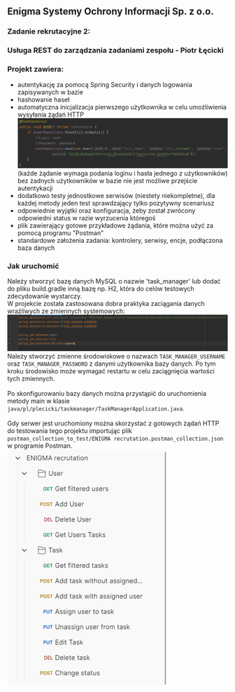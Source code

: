 ## Enigma Systemy Ochrony Informacji Sp. z o.o.
### Zadanie rekrutacyjne 2:
### Usługa REST do zarządzania zadaniami zespołu - Piotr Łęcicki
### Projekt zawiera:
- autentykację za pomocą Spring Security i danych logowania zapisywanych w bazie
- hashowanie haseł
- automatyczna inicjalizacja pierwszego użytkownika w celu umożliwienia wysyłania żądań HTTP
![img.png](images/img.png)
  (każde żądanie wymaga podania loginu i hasła jednego z użytkowników)<br>
bez żadnych użytkowników w bazie nie jest możliwe przejście autentykacji
- dodatkowo testy jednostkowe serwisów (niestety niekompletne), dla każdej metody jeden test sprawdzający tylko pozytywny scenariusz
- odpowiednie wyjątki oraz konfiguracja, żeby został zwrócony odpowiedni status w razie wyrzucenia któregoś
- plik zawierający gotowe przykładowe żądania, które można użyć za pomocą programu "Postman"
- standardowe założenia zadania: kontrolery, serwisy, encje, podłączona baza danych
### Jak uruchomić
Należy stworzyć bazę danych MySQL o nazwie 'task_manager' lub dodać do pliku build.gradle inną bazę np. H2, która do celów testowych zdecydowanie wystarczy. <br>
W projekcie została zastosowana dobra praktyka zaciągania danych wrażliwych ze zmiennych systemowych:<br>
![img_1.png](images/img_1.png)
Należy stworzyć zmienne środowiskowe o nazwach `TASK_MANAGER_USERNAME` oraz `TASK_MANAGER_PASSWORD` z danymi użytkownika bazy danych. Po tym kroku środowisko może wymagać restartu w celu zaciągnięcia wartości tych zmiennych.<br><br>
Po skonfigurowaniu bazy danych można przystąpić do uruchomienia metody main w klasie `java/pl/plecicki/taskmanager/TaskManagerApplication.java`.<br><br>
Gdy serwer jest uruchomiony można skorzystać z gotowych żądań HTTP do testowania tego projektu importując plik `postman_collection_to_test/ENIGMA recrutation.postman_collection.json` w programie Postman.
![img_2.png](images/img_2.png)
